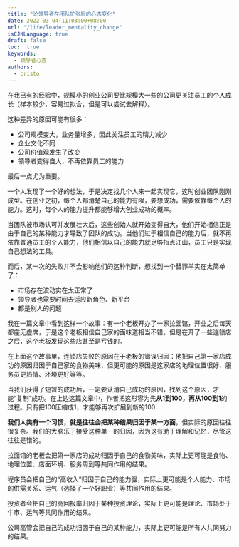 ```yaml
---
title: "论领导者在团队扩张后的心态变化"
date: 2022-03-04T11:03:00+08:00
url: "/life/leader_mentality_change"
isCJKLanguage: true
draft: false
toc:  true
keywords:
  - 领导者心态
authors:
  - cristo
---
```






在我已有的经验中，规模小的创业公司要比规模大一些的公司更关注员工的个人成长（样本较少，容易过拟合，但是可以尝试去解释）。

这种差异的原因可能有很多：

- 公司规模变大，业务量增多，因此关注员工的精力减少
- 企业文化不同
- 公司价值观发生了改变
- 领导者变得自大，不再依靠员工的能力

最后一点尤为重要。

一个人发现了一个好的想法，于是决定找几个人来一起实现它，这时创业团队刚刚成型。在创业之初，每个人都清楚自己的能力有限，要想成功，需要依靠每个人的能力。这时，每个人的能力提升都能够增大创业成功的概率。

当团队被市场认可并发展壮大后，这些创始人就开始变得自大，他们开始相信正是由于自己的某种能力才导致了团队的成功。当他们过于相信自己的能力后，就不再依靠普通员工的个人能力，他们相信以自己的能力就足够指点江山，员工只是实现自己想法的工具。

而后，某一次的失败并不会影响他们的这种判断，想找到一个替罪羊实在太简单了：

- 市场存在波动实在太正常了
- 领导者也需要时间去适应新角色、新平台
- 都是别人的问题

我在一篇文章中看到这样一个故事：有一个老板开办了一家拉面馆，开业之后每天都座无虚席，于是这个老板相信自己家的面味道相当不错。但是在开了一些连锁店之后，这个老板发现这些店甚至是亏钱的。

在上面这个故事里，连锁店失败的原因在于老板的错误归因：他把自己第一家店成功的原因归因于自己家的食物美味，但更可能的原因是这家店的地理位置很好、服务员更热情、环境更好等等。

当我们获得了短暂的成功后，一定要认清自己成功的原因，找到这个原因，才能“复制”成功。在上边这篇文章中，作者把这形容为先**从1到100，再从100到1**的过程。只有把100压缩成1，才能够再次扩展到新的100.

**我们人类有一个习惯，就是往往会把某种结果归因于某一方面**，但实际的原因往往很复杂。我们的大脑乐于接受这种单一的归因，因为这有助于理解和记忆，尽管这往往是错的。

拉面馆的老板会把第一家店的成功归因于自己的食物美味，实际上更可能是食物、地理位置、店面环境、服务周到等共同作用的结果。

程序员会把自己的“高收入”归因于自己的能力强，实际上更可能是个人能力、市场的供需关系、运气（选择了一个好职业）等共同作用的结果。

投资者会把自己的高回报率归因于某种投资理论，实际上更可能是理论、市场处于牛市、运气等共同作用的结果。

公司高管会把自己的成功归因于自己的某种能力，实际上更可能是所有人共同努力的结果。

